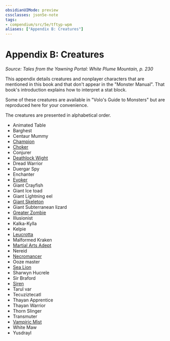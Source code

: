 ```yaml
---
obsidianUIMode: preview
cssclasses: json5e-note
tags:
- compendium/src/5e/tftyp-wpm
aliases: ["Appendix B: Creatures"]
---
```

# Appendix B: Creatures
*Source: Tales from the Yawning Portal: White Plume Mountain, p. 230* 

This appendix details creatures and nonplayer characters that are mentioned in this book and that don't appear in the "Monster Manual". That book's introduction explains how to interpret a stat block.

Some of these creatures are available in "Volo's Guide to Monsters" but are reproduced here for your convenience.

The creatures are presented in alphabetical order.

- Animated Table  
- Barghest  
- Centaur Mummy  
- [Champion](Mechanics/bestiary/humanoid/champion-mpmm.md)  
- [Choker](Mechanics/bestiary/aberration/choker-mpmm.md)  
- Conjurer  
- [Deathlock Wight](Mechanics/bestiary/undead/deathlock-wight-mpmm.md)  
- Dread Warrior  
- Duergar Spy  
- Enchanter  
- [Evoker](Mechanics/bestiary/humanoid/evoker-wizard-mpmm.md)  
- Giant Crayfish  
- Giant Ice toad  
- Giant Lightning eel  
- [Giant Skeleton](Mechanics/bestiary/undead/giant-skeleton-tftyp.md)  
- Giant Subterranean lizard  
- [Greater Zombie](Mechanics/bestiary/undead/greater-zombie-tftyp.md)  
- Illusionist  
- Kalka-Kylla  
- Kelpie  
- [Leucrotta](Mechanics/bestiary/monstrosity/leucrotta-mpmm.md)  
- Malformed Kraken  
- [Martial Arts Adept](Mechanics/bestiary/humanoid/martial-arts-adept-mpmm.md)  
- Nereid  
- [Necromancer](Mechanics/bestiary/humanoid/necromancer-wizard-mpmm.md)  
- Ooze master  
- [Sea Lion](Mechanics/bestiary/monstrosity/sea-lion-tftyp.md)  
- Sharwyn Hucrele  
- Sir Braford  
- [Siren](Mechanics/bestiary/npc/siren-tftyp.md)  
- Tarul var  
- Tecuziztecatl  
- Thayan Apprentice  
- Thayan Warrior  
- Thorn Slinger  
- Transmuter  
- [Vampiric Mist](Mechanics/bestiary/undead/vampiric-mist-mpmm.md)  
- White Maw  
- Yusdrayl